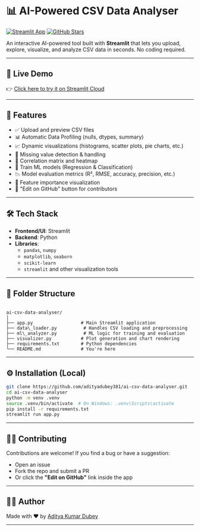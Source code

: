 # 📊 AI-Powered CSV Data Analyser

[![Streamlit App](https://img.shields.io/badge/Live_App-Visit-blue?logo=streamlit)](https://ai-csv-data-analyser-9.streamlit.app/)
[![GitHub Stars](https://img.shields.io/github/stars/adityadubey381/ai-csv-data-analyser?style=social)](https://github.com/adityadubey381/ai-csv-data-analyser/stargazers)

An interactive AI-powered tool built with **Streamlit** that lets you upload, explore, visualize, and analyze CSV data in seconds. No coding required.

---

## 🚀 Live Demo

👉 [Click here to try it on Streamlit Cloud](https://ai-csv-data-analyser-9.streamlit.app/)

---

## 🧠 Features

- ✅ Upload and preview CSV files
- 📊 Automatic Data Profiling (nulls, dtypes, summary)
- 📈 Dynamic visualizations (histograms, scatter plots, pie charts, etc.)
- 🧪 Missing value detection & handling
- 📌 Correlation matrix and heatmap
- 🧠 Train ML models (Regression & Classification)
- 📉 Model evaluation metrics (R², RMSE, accuracy, precision, etc.)
- 🎯 Feature importance visualization
- 💬 "Edit on GitHub" button for contributors

---

## 🛠 Tech Stack

- **Frontend/UI**: Streamlit
- **Backend**: Python
- **Libraries**: 
  - `pandas`, `numpy`
  - `matplotlib`, `seaborn`
  - `scikit-learn`
  - `streamlit` and other visualization tools

---

## 📂 Folder Structure

```

ai-csv-data-analyser/
│
├── app.py                  # Main Streamlit application
├── data\_loader.py          # Handles CSV loading and preprocessing
├── ml\_analyzer.py          # ML logic for training and evaluation
├── visualizer.py           # Plot generation and chart rendering
├── requirements.txt        # Python dependencies
└── README.md               # You're here

````

---

## ⚙️ Installation (Local)

```bash
git clone https://github.com/adityadubey381/ai-csv-data-analyser.git
cd ai-csv-data-analyser
python -m venv .venv
source .venv/bin/activate  # On Windows: .venv\Scripts\activate
pip install -r requirements.txt
streamlit run app.py
````

---

## 🙋‍♂️ Contributing

Contributions are welcome! If you find a bug or have a suggestion:

* Open an issue
* Fork the repo and submit a PR
* Or click the **"Edit on GitHub"** link inside the app

---

## 🧑‍💻 Author

Made with ❤️ by [Aditya Kumar Dubey](https://www.linkedin.com/in/aditya-kumar-dubey-9833b4278/)

---


